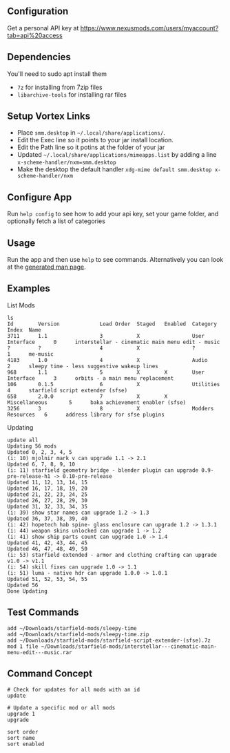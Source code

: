 ## Configuration

Get a personal API key at https://www.nexusmods.com/users/myaccount?tab=api%20access

## Dependencies

You'll need to sudo apt install them

- `7z` for installing from 7zip files
- `libarchive-tools` for installing rar files


## Setup Vortex Links
- Place `smm.desktop` in `~/.local/share/applications/`.
- Edit the Exec line so it points to your jar install location.
- Edit the Path line so it potins at the folder of your jar
- Updated `~/.local/share/applications/mimeapps.list` by adding a line `x-scheme-handler/nxm=smm.desktop`
- Make the desktop the default handler `xdg-mime default smm.desktop x-scheme-handler/nxm`

## Configure App
Run `help config` to see how to add your api key, set your game folder, and optionally fetch a list of categories

## Usage

Run the app and then use `help` to see commands. Alternatively you can look at the [generated man page](manual.md).

## Examples

List Mods
```
ls
Id        Version             Load Order  Staged   Enabled  Category            Index  Name                  
3711      1.1                 3           X                 User Interface      0      interstellar - cinematic main menu edit - music
?         ?                   4           X                 ?                   1      me-music              
4183      1.0                 4           X                 Audio               2      sleepy time - less suggestive wakeup lines
968       1.1                 5           X        X        User Interface      3      orbits - a main menu replacement
106       0.1.5               6           X                 Utilities           4      starfield script extender (sfse)
658       2.0.0               7           X        X        Miscellaneous       5      baka achievement enabler (sfse)
3256      3                   8           X                 Modders Resources   6      address library for sfse plugins

```


Updating
```
update all
Updating 56 mods
Updated 0, 2, 3, 4, 5
(i: 10) mjolnir mark v can upgrade 1.1 -> 2.1
Updated 6, 7, 8, 9, 10
(i: 11) starfield geometry bridge - blender plugin can upgrade 0.9-pre-release-h1 -> 0.10-pre-release
Updated 11, 12, 13, 14, 15
Updated 16, 17, 18, 19, 20
Updated 21, 22, 23, 24, 25
Updated 26, 27, 28, 29, 30
Updated 31, 32, 33, 34, 35
(i: 39) show star names can upgrade 1.2 -> 1.3
Updated 36, 37, 38, 39, 40
(i: 42) hopetech hab spine- glass enclosure can upgrade 1.2 -> 1.3.1
(i: 44) weapon skins unlocked can upgrade 1 -> 1.2
(i: 41) show ship parts count can upgrade 1.0 -> 1.4
Updated 41, 42, 43, 44, 45
Updated 46, 47, 48, 49, 50
(i: 53) starfield extended - armor and clothing crafting can upgrade v1.0 -> v1.1
(i: 54) skill fixes can upgrade 1.0 -> 1.1
(i: 51) luma - native hdr can upgrade 1.0.0 -> 1.0.1
Updated 51, 52, 53, 54, 55
Updated 56
Done Updating

```



## Test Commands
```
add ~/Downloads/starfield-mods/sleepy-time
add ~/Downloads/starfield-mods/sleepy-time.zip
add ~/Downloads/starfield-mods/starfield-script-extender-(sfse).7z
mod 1 file ~/Downloads/starfield-mods/interstellar---cinematic-main-menu-edit---music.rar
```

## Command Concept

```
# Check for updates for all mods with an id
update

# Update a specific mod or all mods
upgrade 1
upgrade

sort order
sort name
sort enabled

```